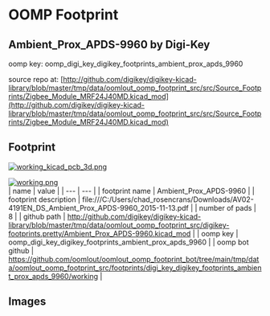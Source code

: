 # OOMP Footprint  
## Ambient_Prox_APDS-9960  by Digi-Key  
  
oomp key: oomp_digi_key_digikey_footprints_ambient_prox_apds_9960  
  
source repo at: [http://github.com/digikey/digikey-kicad-library/blob/master/tmp/data/oomlout_oomp_footprint_src/src/Source_Footprints/Zigbee_Module_MRF24J40MD.kicad_mod](http://github.com/digikey/digikey-kicad-library/blob/master/tmp/data/oomlout_oomp_footprint_src/src/Source_Footprints/Zigbee_Module_MRF24J40MD.kicad_mod)  
## Footprint  
  
[![working_kicad_pcb_3d.png](working_kicad_pcb_3d_600.png)](working_kicad_pcb_3d.png)  
  
[![working.png](working_600.png)](working.png)  
| name | value | 
| --- | --- | 
| footprint name | Ambient_Prox_APDS-9960 | 
| footprint description | file:///C:/Users/chad_rosencrans/Downloads/AV02-4191EN_DS_Ambient_Prox_APDS-9960_2015-11-13.pdf | 
| number of pads | 8 | 
| github path | http://github.com/digikey/digikey-kicad-library/blob/master/tmp/data/oomlout_oomp_footprint_src/digikey-footprints.pretty/Ambient_Prox_APDS-9960.kicad_mod | 
| oomp key | oomp_digi_key_digikey_footprints_ambient_prox_apds_9960 | 
| oomp bot github | https://github.com/oomlout/oomlout_oomp_footprint_bot/tree/main/tmp/data/oomlout_oomp_footprint_src/footprints/digi_key_digikey_footprints_ambient_prox_apds_9960/working | 
## Images  
